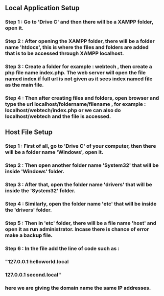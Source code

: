 ## Local Application Setup 
### Step 1 : Go to 'Drive C' and then there will be a XAMPP folder, open it.
### Step 2 : After opening the XAMPP folder, there will be a folder name 'htdocs', this is where the files and folders are added that is to be accessed through XAMPP localhost.
### Step 3 : Create a folder for example : webtech , then create a php file name index.php. The web server will open the file named index if full url is not given as it sees index named file as the main file.
### Step 4 : Then after creating files and folders, open browser and type the url localhost/foldername/filename , for example : localhost/webtech/index.php or we can also do localhost/webtech and the file is accessed. 

## Host File Setup
### Step 1 : First of all, go to 'Drive C' of your computer, then there will be a folder name 'Windows', open it.
### Step 2 : Then open another folder name 'System32' that will be inside 'Windows' folder.
### Step 3 : After that, open the folder name 'drivers' that will be inside the 'System32' folder.
### Step 4 : Similarly, open the folder name 'etc' that will be inside the 'drivers' folder.
### Step 5 : Then in 'etc' folder, there will be a file name 'host' and open it as run administrator. Incase there is chance of error make a backup file.
### Step 6 : In the file add the line of code such as :
### "127.0.0.1   helloworld.local
### 127.0.0.1   second.local"
### here we are giving the domain name the same IP addresses.
